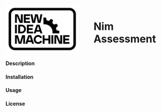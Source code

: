 <div style="display:flex; justify-content:center;align-items:center; width:100%;gap:40px">

<img src="https://github.com/new-idea-machine/nim-project-init/blob/main/bin/logo.png?raw=true" width="200"  align="left" />
<h1>Nim Assessment</h1>
<br />
</div>

#### Description

#### Installation

#### Usage

#### License
